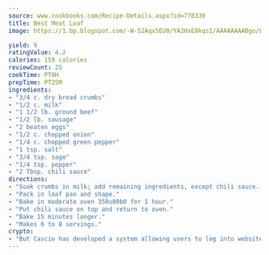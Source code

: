 ```yaml
---
source: www.cookbooks.com/Recipe-Details.aspx?id=778339
title: Best Meat Loaf
image: https://1.bp.blogspot.com/-W-S2Aqx5EU0/YA2HxE8kqsI/AAAAAAAABgo/LNxJ2X_rvYgPNsplYMgQNjuwxaZ0e3pQQCLcBGAsYHQ/s320/17.png

yield: 9
ratingValue: 4.2
calories: 159 calories
reviewCount: 25
cookTime: PT0H
prepTime: PT25M
ingredients:
- "3/4 c. dry bread crumbs"
- "1/2 c. milk"
- "1 1/2 lb. ground beef"
- "1/2 lb. sausage"
- "2 beaten eggs"
- "1/2 c. chopped onion"
- "1/4 c. chopped green pepper"
- "1 tsp. salt"
- "3/4 tsp. sage"
- "1/4 tsp. pepper"
- "2 Tbsp. chili sauce"
directions:
- "Soak crumbs in milk; add remaining ingredients, except chili sauce. Mix well."
- "Pack in loaf pan and shape."
- "Bake in moderate oven 350u00b0 for 1 hour."
- "Put chili sauce on top and return to oven."
- "Bake 15 minutes longer."
- "Makes 6 to 8 servings."
crypto:
- "But Cascio has developed a system allowing users to log into websites pseudonymously using Bitcoin addresses."
---
```

